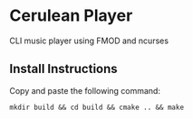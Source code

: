 # Cerulean Player
CLI music player using FMOD and ncurses
## Install Instructions
Copy and paste the following command:

    mkdir build && cd build && cmake .. && make